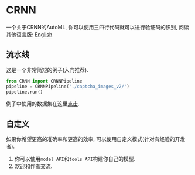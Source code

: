 # CRNN

一个关于CRNN的AutoML, 你可以使用三四行代码就可以进行验证码的识别, 阅读其他语言版: [English](https://github.com/sun1638650145/CRNN/blob/master/README.md)

## 流水线

这是一个非常简短的例子(入门推荐).

```python
from CRNN import CRNNPipeline
pipeline = CRNNPipeline('./captcha_images_v2/')
pipeline.run()
```

例子中使用的数据集在这里[点击](https://github.com/AakashKumarNain/CaptchaCracker/raw/master/captcha_images_v2.zip).

## 自定义

如果你希望更高的准确率和更高的效率, 可以使用自定义模式(针对有经验的开发者).

1. 你可以使用`model API`和`tools API`构建你自己的模型.
2. 欢迎和作者交流.

